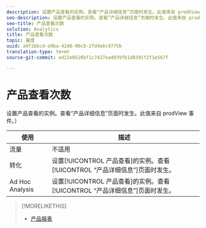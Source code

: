 ```yaml
---
description: 设置产品查看的实例。查看“产品详细信息”页面时发生。此值来自 prodView 事件。）
seo-description: 设置产品查看的实例。查看“产品详细信息”页面时发生。此值来自 prodView 事件。）
seo-title: 产品查看次数
solution: Analytics
title: 产品查看次数
topic: 量度
uuid: a9f2bbcd-e9ba-42d6-90c8-2fd4e6c9775b
translation-type: tm+mt
source-git-commit: ed22e0520bf1c7427ead039fb1d0391f2f1e567f

---
```



# 产品查看次数

设置产品查看的实例。查看“产品详细信息”页面时发生。此值来自 prodView 事件。）

| 使用 | 描述 |
|---|---|
| 流量 | 不适用 |
| 转化 | 设置[!UICONTROL 产品查看]的实例。查看[!UICONTROL “产品详细信息”]页面时发生。 |
| Ad Hoc Analysis | 设置[!UICONTROL 产品查看]的实例。查看[!UICONTROL “产品详细信息”]页面时发生。 |

>[!MORELIKETHIS]
>
>* [产品报表](/help/components/c-variables/dimensionslist/reports-products.md)

